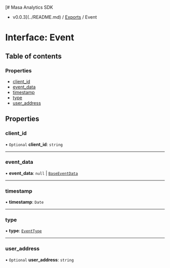 [# Masa Analytics SDK
 - v0.0.3](../README.md) / [Exports](../modules.md) / Event

# Interface: Event

## Table of contents

### Properties

- [client\_id](Event.md#client_id)
- [event\_data](Event.md#event_data)
- [timestamp](Event.md#timestamp)
- [type](Event.md#type)
- [user\_address](Event.md#user_address)

## Properties

### client\_id

• `Optional` **client\_id**: `string`

___

### event\_data

• **event\_data**: ``null`` \| [`BaseEventData`](BaseEventData.md)

___

### timestamp

• **timestamp**: `Date`

___

### type

• **type**: [`EventType`](../modules.md#eventtype)

___

### user\_address

• `Optional` **user\_address**: `string`
